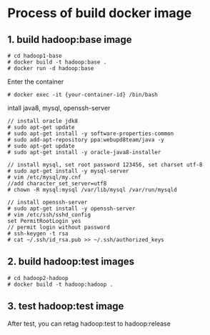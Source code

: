 # Process of build docker image

## 1. build hadoop:base image
```
# cd hadoop1-base
# docker build -t hadoop:base .
# docker run -d hadoop:base
```

Enter the container

```
# docker exec -it {your-container-id} /bin/bash
```

intall java8, mysql, openssh-server

```
// install oracle jdk8
# sudo apt-get update
# sudo apt-get install -y software-properties-common
# sudo add-apt-repository ppa:webupd8team/java -y
# sudo apt-get update
# sudo apt-get install -y oracle-java8-installer

// install mysql, set root password 123456, set charset utf-8
# sudo apt-get install -y mysql-server
# vim /etc/mysql/my.cnf
//add character_set_server=utf8
# chown -R mysql:mysql /var/lib/mysql /var/run/mysqld

// install openssh-server
# sudo apt-get install -y openssh-server
# vim /etc/ssh/sshd_config
set PermitRootLogin yes
// permit login without password
# ssh-keygen -t rsa
# cat ~/.ssh/id_rsa.pub >> ~/.ssh/authorized_keys
```

## 2. build hadoop:test images

```
# cd hadoop2-hadoop
# docker build -t hadoop:hadoop .
```

## 3. test hadoop:test image
After test, you can retag hadoop:test to hadoop:release

